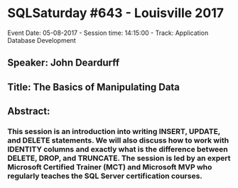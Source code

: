 # SQLSaturday #643 - Louisville 2017
Event Date: 05-08-2017 - Session time: 14:15:00 - Track: Application  Database Development
## Speaker: John Deardurff
## Title: The Basics of Manipulating Data
## Abstract:
### This session is an introduction into writing INSERT, UPDATE, and DELETE statements. We will also discuss how to work with IDENTITY columns and exactly what is the difference between DELETE, DROP, and TRUNCATE. The session is led by an expert Microsoft Certified Trainer (MCT) and Microsoft MVP who regularly teaches the SQL Server certification courses.
